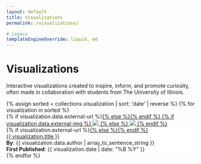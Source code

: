 ```yaml
---
layout: default
title: Visualizations
permalink: /visualizations/

# Legacy
templateEngineOverride: liquid, md
---
```


# Visualizations

Interactive visualizations created to inspire, inform, and promote curiosity, often made in collaboration with students from The University of Illinois.

<div class="row">
{% assign sorted = collections.visualization | sort: 'date' | reverse %}
{% for visualization in sorted %}
  <div class="col-md-4 col-12">
    <div class="card vcard" style="border-color: #13294B;">
      <div>
        {% if visualization.data.external-url %}<a href="{{ visualization.data.external-url }}">{% else %}<a href="{{ visualization.url }}">{% endif %}
        {% if visualization.data.external-img %}
          <img src="{{ visualization.data.external-img }}" class="img-fluid">
        {% else %}
          <img src="{{ visualization.url }}{{ visualization.data.social-img }}" class="img-fluid">
        {% endif %}
        </a>
      </div>
      <div style="background-color: white;">
        {% if visualization.external-url %}<a href="{{ visualization.data.external-url }}">{% else %}<a href="{{ visualization.url }}">{% endif %}
          <div class="title">{{ visualization.title }}</div>
        </a>
        <div class="authors">
          <b>By</b>: {{ visualization.data.author | array_to_sentence_string }}<br>
          <b>First Published</b>: {{ visualization.date | date: "%B %Y" }}
        </div>
      </div>
    </div>
  </div>
{% endfor %}
</div>
